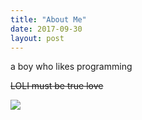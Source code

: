 ```yaml
---
title: "About Me"
date: 2017-09-30
layout: post
---
```


a boy who likes programming

~~LOLI must be true love~~

![](./pic/yn.jpg)